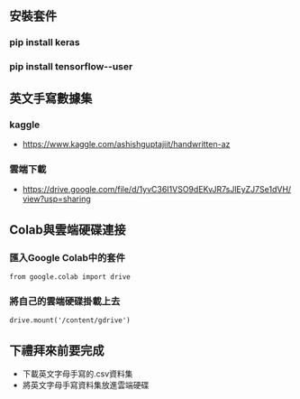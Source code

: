 ## 安裝套件
### pip install keras 
### pip install tensorflow--user

## 英文手寫數據集
### kaggle
* https://www.kaggle.com/ashishguptajiit/handwritten-az
### 雲端下載
* https://drive.google.com/file/d/1yvC36I1VSO9dEKvJR7sJlEyZJ7Se1dVH/view?usp=sharing

## Colab與雲端硬碟連接
### 匯入Google Colab中的套件
`from google.colab import drive`

### 將自己的雲端硬碟掛載上去
`drive.mount('/content/gdrive')`

## 下禮拜來前要完成
* 下載英文字母手寫的.csv資料集
* 將英文字母手寫資料集放進雲端硬碟
